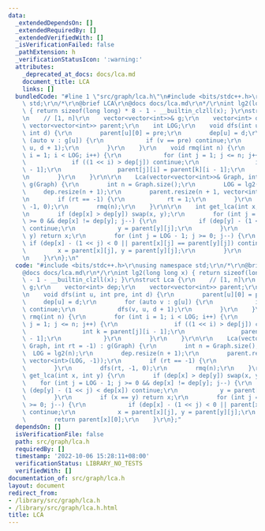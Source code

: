 ```yaml
---
data:
  _extendedDependsOn: []
  _extendedRequiredBy: []
  _extendedVerifiedWith: []
  _isVerificationFailed: false
  _pathExtension: h
  _verificationStatusIcon: ':warning:'
  attributes:
    _deprecated_at_docs: docs/lca.md
    document_title: LCA
    links: []
  bundledCode: "#line 1 \"src/graph/lca.h\"\n#include <bits/stdc++.h>\r\nusing namespace\
    \ std;\r\n/*\r\n@brief LCA\r\n@docs docs/lca.md\r\n*/\r\nint lg2(long long x)\
    \ { return sizeof(long long) * 8 - 1 - __builtin_clzll(x); }\r\nstruct Lca {\r\
    \n    // [1, n]\r\n    vector<vector<int>>& g;\r\n    vector<int> dep;\r\n   \
    \ vector<vector<int>> parent;\r\n    int LOG;\r\n    void dfs(int u, int pre,\
    \ int d) {\r\n        parent[u][0] = pre;\r\n        dep[u] = d;\r\n        for\
    \ (auto v : g[u]) {\r\n            if (v == pre) continue;\r\n            dfs(v,\
    \ u, d + 1);\r\n        }\r\n    }\r\n    void rmq(int n) {\r\n        for (int\
    \ i = 1; i < LOG; i++) {\r\n            for (int j = 1; j <= n; j++) {\r\n   \
    \             if ((1 << i) > dep[j]) continue;\r\n                int k = parent[j][i\
    \ - 1];\r\n                parent[j][i] = parent[k][i - 1];\r\n            }\r\
    \n        }\r\n    }\r\n\r\n    Lca(vector<vector<int>>& Graph, int rt = -1) :\
    \ g(Graph) {\r\n        int n = Graph.size();\r\n        LOG = lg2(n);\r\n   \
    \     dep.resize(n + 1);\r\n        parent.resize(n + 1, vector<int>(LOG, -1));\r\
    \n        if (rt == -1) {\r\n            rt = 1;\r\n        }\r\n        dfs(rt,\
    \ -1, 0);\r\n        rmq(n);\r\n    }\r\n\r\n    int get_lca(int x, int y) {\r\
    \n        if (dep[x] > dep[y]) swap(x, y);\r\n        for (int j = LOG - 1; j\
    \ >= 0 && dep[x] != dep[y]; j--) {\r\n            if (dep[y] - (1 << j) < dep[x])\
    \ continue;\r\n            y = parent[y][j];\r\n        }\r\n        if (x ==\
    \ y) return x;\r\n        for (int j = LOG - 1; j >= 0; j--) {\r\n           \
    \ if (dep[x] - (1 << j) < 0 || parent[x][j] == parent[y][j]) continue;\r\n   \
    \         x = parent[x][j], y = parent[y][j];\r\n        }\r\n        return parent[x][0];\r\
    \n    }\r\n};\n"
  code: "#include <bits/stdc++.h>\r\nusing namespace std;\r\n/*\r\n@brief LCA\r\n\
    @docs docs/lca.md\r\n*/\r\nint lg2(long long x) { return sizeof(long long) * 8\
    \ - 1 - __builtin_clzll(x); }\r\nstruct Lca {\r\n    // [1, n]\r\n    vector<vector<int>>&\
    \ g;\r\n    vector<int> dep;\r\n    vector<vector<int>> parent;\r\n    int LOG;\r\
    \n    void dfs(int u, int pre, int d) {\r\n        parent[u][0] = pre;\r\n   \
    \     dep[u] = d;\r\n        for (auto v : g[u]) {\r\n            if (v == pre)\
    \ continue;\r\n            dfs(v, u, d + 1);\r\n        }\r\n    }\r\n    void\
    \ rmq(int n) {\r\n        for (int i = 1; i < LOG; i++) {\r\n            for (int\
    \ j = 1; j <= n; j++) {\r\n                if ((1 << i) > dep[j]) continue;\r\n\
    \                int k = parent[j][i - 1];\r\n                parent[j][i] = parent[k][i\
    \ - 1];\r\n            }\r\n        }\r\n    }\r\n\r\n    Lca(vector<vector<int>>&\
    \ Graph, int rt = -1) : g(Graph) {\r\n        int n = Graph.size();\r\n      \
    \  LOG = lg2(n);\r\n        dep.resize(n + 1);\r\n        parent.resize(n + 1,\
    \ vector<int>(LOG, -1));\r\n        if (rt == -1) {\r\n            rt = 1;\r\n\
    \        }\r\n        dfs(rt, -1, 0);\r\n        rmq(n);\r\n    }\r\n\r\n    int\
    \ get_lca(int x, int y) {\r\n        if (dep[x] > dep[y]) swap(x, y);\r\n    \
    \    for (int j = LOG - 1; j >= 0 && dep[x] != dep[y]; j--) {\r\n            if\
    \ (dep[y] - (1 << j) < dep[x]) continue;\r\n            y = parent[y][j];\r\n\
    \        }\r\n        if (x == y) return x;\r\n        for (int j = LOG - 1; j\
    \ >= 0; j--) {\r\n            if (dep[x] - (1 << j) < 0 || parent[x][j] == parent[y][j])\
    \ continue;\r\n            x = parent[x][j], y = parent[y][j];\r\n        }\r\n\
    \        return parent[x][0];\r\n    }\r\n};"
  dependsOn: []
  isVerificationFile: false
  path: src/graph/lca.h
  requiredBy: []
  timestamp: '2022-10-06 15:28:11+08:00'
  verificationStatus: LIBRARY_NO_TESTS
  verifiedWith: []
documentation_of: src/graph/lca.h
layout: document
redirect_from:
- /library/src/graph/lca.h
- /library/src/graph/lca.h.html
title: LCA
---
```

